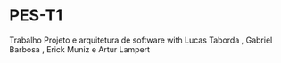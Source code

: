 # PES-T1
Trabalho Projeto e arquitetura de software with Lucas Taborda , Gabriel Barbosa , Erick Muniz e Artur Lampert
